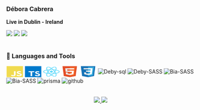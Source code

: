### Débora Cabrera
**Live in Dublin - Ireland**

<div>
  <a href="https://www.instagram.com/debycabrera86/" target="_blank"><img src="https://img.shields.io/badge/-Instagram-%23E4405F?style=for-the-badge&logo=instagram&logoColor=white" target="_blank"></a> 
  <a href = "mailto:dcc.cabrera1986@gmail.com"><img src="https://img.shields.io/badge/-Gmail-%23333?style=for-the-badge&logo=gmail&logoColor=white" target="_blank"></a>
  <a href="https://www.linkedin.com/in/débora-cristina-cabrera-3753b8211/" target="_blank"><img src="https://img.shields.io/badge/-LinkedIn-%230077B5?style=for-the-badge&logo=linkedin&logoColor=white" target="_blank"></a> 
</div> <br />

### 🧰 Languages and Tools
 <div style="display: inline_block">
  <img align="center" alt="Deby-Js" height="30" width="45" src="https://raw.githubusercontent.com/devicons/devicon/master/icons/javascript/javascript-plain.svg">
  <img align="center" alt="Deby-Ts" height="30" width="45" src="https://raw.githubusercontent.com/devicons/devicon/master/icons/typescript/typescript-plain.svg">
  <img align="center" alt="Deby-React" height="30" width="45" src="https://raw.githubusercontent.com/devicons/devicon/master/icons/react/react-original.svg">
  <img align="center" alt="Deby-HTML" height="30" width="45" src="https://raw.githubusercontent.com/devicons/devicon/master/icons/html5/html5-original.svg">
  <img align="center" alt="Deby-CSS" height="30" width="45" src="https://raw.githubusercontent.com/devicons/devicon/master/icons/css3/css3-original.svg">
   <img align="center" alt="Deby-sql" height="30" width="45" src="https://cdn.jsdelivr.net/gh/devicons/devicon/icons/microsoftsqlserver/microsoftsqlserver-plain.svg" />
     <img align="center" alt="Deby-SASS" height="30" width="40" src="https://cdn.jsdelivr.net/gh/devicons/devicon/icons/sass/sass-original.svg">
     <img align="center" alt="Bia-SASS" height="30" width="40" src="https://cdn.jsdelivr.net/gh/devicons/devicon/icons/bootstrap/bootstrap-original.svg">
     <img align="center" alt="Bia-SASS" height="30" width="40" src="https://cdn.jsdelivr.net/gh/devicons/devicon/icons/nodejs/nodejs-original.svg">
<img align="center" alt="prisma" height="30" width="40"  src="https://cdn.jsdelivr.net/gh/devicons/devicon@latest/icons/prisma/prisma-original.svg" />
 <img align="center" alt="github" height="30" width="40" color="green"
   src="https://cdn.jsdelivr.net/gh/devicons/devicon@latest/icons/github/github-original.svg" />                
</div>
<br />
<br />

<div align="center">
  <a href="https://github.com/Deby2021">
  <img height="180em" src="https://github-readme-stats.vercel.app/api?username=Deby2021&show_icons=true&theme=dracula&include_all_commits=true&count_private=true&locale-eng"/>
  <img height="180em" src="https://github-readme-stats.vercel.app/api/top-langs/?username=Deby2021&layout=compact&langs_count=7&theme=dracula"/>
</div>





